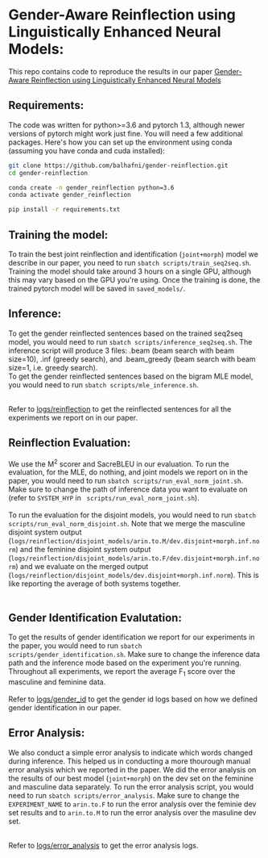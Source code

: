 # Gender-Aware Reinflection using Linguistically Enhanced Neural Models:
This repo contains code to reproduce the results in our paper [Gender-Aware Reinflection using Linguistically Enhanced Neural Models](blabla)

## Requirements:
The code was written for python>=3.6 and pytorch 1.3, although newer versions of pytorch might work just fine. You will need a few additional packages. Here's how you can set up the environment using conda (assuming you have conda and cuda installed):

```bash
git clone https://github.com/balhafni/gender-reinflection.git
cd gender-reinflection

conda create -n gender_reinflection python=3.6
conda activate gender_reinflection

pip install -r requirements.txt
```

## Training the model:

To train the best joint reinflection and identification (`joint+morph`) model we describe in our paper, you need to run `sbatch scripts/train_seq2seq.sh`. Training the model should take around 3 hours on a single GPU, although this may vary based on the GPU you're using. Once the training is done, the trained pytorch model will be saved in `saved_models/`.

## Inference:

To get the gender reinflected sentences based on the trained seq2seq model, you would need to run `sbatch scripts/inference_seq2seq.sh`. The inference script will produce 3 files: .beam (beam search with beam size=10), .inf (greedy search), and .beam_greedy (beam search with beam size=1, i.e. greedy search).</br>
To get the gender reinflected sentences based on the bigram MLE model, you would need to run `sbatch scripts/mle_inference.sh`. </br></br>

Refer to [logs/reinflection](https://github.com/balhafni/gender-reinflection/tree/master/logs/reinflection) to get the reinflected sentences for all the experiments we report on in our paper.

## Reinflection Evaluation:

We use the M<sup>2</sup> scorer and SacreBLEU in our evaluation. To run the evaluation, for the MLE, do nothing, and joint models we report on in the paper, you would need to run `sbatch scripts/run_eval_norm_joint.sh`. Make sure to change the path of inference data you want to evaluate on (refer to `SYSTEM_HYP` in ` scripts/run_eval_norm_joint.sh`). </br></br>
To run the evaluation for the disjoint models, you would need to run `sbatch scripts/run_eval_norm_disjoint.sh`. Note that we merge the masculine disjoint system output (`logs/reinflection/disjoint_models/arin.to.M/dev.disjoint+morph.inf.norm`) and the feminine disjoint system output (`logs/reinflection/disjoint_models/arin.to.F/dev.disjoint+morph.inf.norm`) and we evaluate on the merged output (`logs/reinflection/disjoint_models/dev.disjoint+morph.inf.norm`). This is like reporting the average of both systems together. </br></br>


## Gender Identification Evalutation:

To get the results of gender identification we report for our experiments in the paper, you would need to run `sbatch scripts/gender_identification.sh`. Make sure to change the inference data path and the inference mode based on the experiment you're running. Throughout all experiments, we report the average F<sub>1</sub> score over the masculine and feminine data. </br></br>
Refer to [logs/gender_id](https://github.com/balhafni/gender-reinflection/tree/master/logs/gender_id) to get the gender id logs based on how we defined gender identification in our paper.

## Error Analysis:

We also conduct a simple error analysis to indicate which words changed during inference. This helped us in conducting a more thourough manual error analysis which we reported in the paper. We did the error analysis on the results of our best model (`joint+morph`) on the dev set on the feminine and masculine data separately. To run the error analysis script, you would need to run `sbatch scripts/error_analysis`. Make sure to change the `EXPERIMENT_NAME` to `arin.to.F` to run the error analysis over the feminie dev set results and to `arin.to.M` to run the error analysis over the masuline dev set.  </br></br>

Refer to [logs/error_analysis](https://github.com/balhafni/gender-reinflection/tree/master/logs/error_analysis) to get the error analysis logs.
